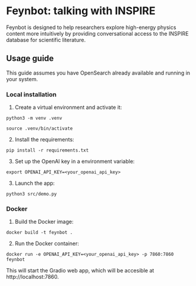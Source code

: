 # Feynbot: talking with INSPIRE

Feynbot is designed to help researchers explore high-energy physics content more intuitively by providing conversational access to the INSPIRE database for scientific literature.

## Usage guide

This guide assumes you have OpenSearch already available and running in your system.

### Local installation

1. Create a virtual environment and activate it:

`python3 -m venv .venv`

`source .venv/bin/activate`

2. Install the requirements:

`pip install -r requirements.txt`

3. Set up the OpenAI key in a environment variable:

`export OPENAI_API_KEY=<your_openai_api_key>`

3. Launch the app:

`python3 src/demo.py`

### Docker

1. Build the Docker image:

`docker build -t feynbot .`

2. Run the Docker container:

`docker run -e OPENAI_API_KEY=<your_openai_api_key> -p 7860:7860 feynbot`

This will start the Gradio web app, which will be accesible at http://localhost:7860.
